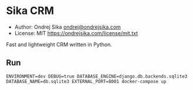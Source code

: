 # Sika CRM

- Author: Ondrej Sika <ondrej@ondrejsika.com>
- License: MIT <https://ondrejsika.com/license/mit.txt>

Fast and lightweight CRM written in Python.

## Run

```
ENVIRONMENT=dev DEBUG=true DATABASE_ENGINE=django.db.backends.sqlite3 DATABASE_NAME=db.sqlite3 EXTERNAL_PORT=8001 docker-compose up
```

